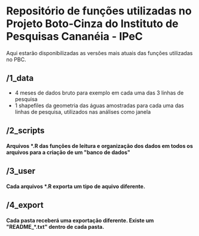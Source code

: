 # Repositório de funções utilizadas no Projeto Boto-Cinza do Instituto de Pesquisas Cananéia - IPeC

Aqui estarão disponibilizadas as versões mais atuais das funções utilizadas no PBC.

## /1_data

- 4 meses de dados bruto para exemplo em cada uma das 3 linhas de pesquisa
- 1 shapefiles da geometria das águas amostradas para cada uma das linhas de pesquisa, utilizados nas análises como janela

## /2_scripts

#### Arquivos \*.R das funções de leitura e organização dos dados em todos os arquivos para a criação de um "banco de dados"

## /3_user

#### Cada arquivos \*.R exporta um tipo de aquivo diferente.

## /4_export

#### Cada pasta receberá uma exportação diferente. Existe um "README_*.txt" dentro de cada pasta.
